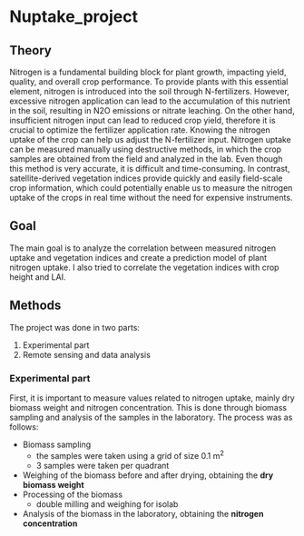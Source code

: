 # Nuptake_project

## Theory
Nitrogen is a fundamental building block for plant growth, impacting yield, quality, and overall crop performance. To provide plants with this essential element, nitrogen is introduced into the soil through N-fertilizers. However, excessive nitrogen application can lead to the accumulation of this nutrient in the soil, resulting in N2O emissions or nitrate leaching. On the other hand, insufficient nitrogen input can lead to reduced crop yield, therefore it is crucial to optimize the fertilizer application rate. Knowing the nitrogen uptake of the crop can help us adjust the N-fertilizer input. Nitrogen uptake can be measured manually using destructive methods, in which the crop samples are obtained from the field and analyzed in the lab. Even though this method is very accurate, it is difficult and time-consuming. In contrast, satellite-derived vegetation indices provide quickly and easily field-scale crop information, which could potentially enable us to measure the nitrogen uptake of the crops in real time without the need for expensive instruments. 

## Goal
The main goal is to analyze the correlation between measured nitrogen uptake and vegetation indices and create a prediction model of plant nitrogen uptake.
I also tried to correlate the vegetation indices with crop height and LAI.

## Methods
The project was done in two parts:
1. Experimental part
2. Remote sensing and data analysis

### Experimental part
First, it is important to measure values related to nitrogen uptake, mainly dry biomass weight and nitrogen concentration. This is done through biomass sampling and analysis of the samples in the laboratory.
The process was as follows:

+ Biomass sampling
  - the samples were taken using a grid of size 0.1 m<sup>2</sup>
  - 3 samples were taken per quadrant
+ Weighing of the biomass before and after drying, obtaining the <b>dry biomass weight</b>
+ Processing of the biomass
  - double milling and weighing for isolab
+ Analysis of the biomass in the laboratory, obtaining the <b>nitrogen concentration</b>
